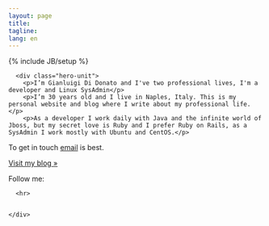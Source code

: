 ```yaml
---
layout: page
title: 
tagline: 
lang: en
---
```

{% include JB/setup %}
<div class="container">

      <div class="hero-unit">
        <p>I’m Gianluigi Di Donato and I've two professional lives, I'm a developer and Linux SysAdmin</p> 
        <p>I’m 30 years old and I live in Naples, Italy. This is my personal website and blog where I write about my professional life.</p> 
        <p>As a developer I work daily with Java and the infinite world of Jboss, but my secret love is Ruby and I prefer Ruby on Rails, as a SysAdmin I work mostly with Ubuntu and CentOS.</p>         

<p>To get in touch <a href="mailto:gianluigi.didonato@gmail.com">email</a> is best.</p>
 <p><a class="btn btn-primary btn-large" href="/en/blog.html">Visit my blog »</a></p>
      </div>

<div class="right">
       Follow me:

<p id="icons">
<a class="linkedin" rel="me" href="http://www.linkedin.com/in/gianluigididonato"></a>
<a class="twitter" rel="me" href="http://twitter.com/g2d"></a>
<a class="github" rel="me" href="http://github.com/g2d"></a>
<a class="email" rel="me" href="mailto:gianluigi.didonato@gmail.com"></a>
</p>
       </div>
       
      <hr>


    </div>

